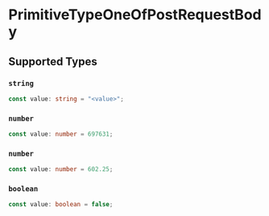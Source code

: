 # PrimitiveTypeOneOfPostRequestBody


## Supported Types

### `string`

```typescript
const value: string = "<value>";
```

### `number`

```typescript
const value: number = 697631;
```

### `number`

```typescript
const value: number = 602.25;
```

### `boolean`

```typescript
const value: boolean = false;
```


